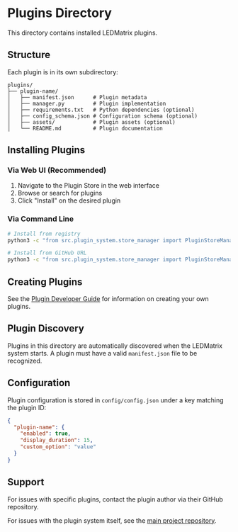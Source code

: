 # Plugins Directory

This directory contains installed LEDMatrix plugins.

## Structure

Each plugin is in its own subdirectory:

```
plugins/
├── plugin-name/
│   ├── manifest.json      # Plugin metadata
│   ├── manager.py         # Plugin implementation
│   ├── requirements.txt   # Python dependencies (optional)
│   ├── config_schema.json # Configuration schema (optional)
│   ├── assets/            # Plugin assets (optional)
│   └── README.md          # Plugin documentation
```

## Installing Plugins

### Via Web UI (Recommended)
1. Navigate to the Plugin Store in the web interface
2. Browse or search for plugins
3. Click "Install" on the desired plugin

### Via Command Line
```bash
# Install from registry
python3 -c "from src.plugin_system.store_manager import PluginStoreManager; PluginStoreManager().install_plugin('plugin-id')"

# Install from GitHub URL
python3 -c "from src.plugin_system.store_manager import PluginStoreManager; PluginStoreManager().install_from_url('https://github.com/user/repo')"
```

## Creating Plugins

See the [Plugin Developer Guide](../docs/PLUGIN_DEVELOPER_GUIDE.md) for information on creating your own plugins.

## Plugin Discovery

Plugins in this directory are automatically discovered when the LEDMatrix system starts. A plugin must have a valid `manifest.json` file to be recognized.

## Configuration

Plugin configuration is stored in `config/config.json` under a key matching the plugin ID:

```json
{
  "plugin-name": {
    "enabled": true,
    "display_duration": 15,
    "custom_option": "value"
  }
}
```

## Support

For issues with specific plugins, contact the plugin author via their GitHub repository.

For issues with the plugin system itself, see the [main project repository](https://github.com/ChuckBuilds/LEDMatrix).

